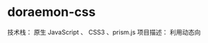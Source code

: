 # doraemon-css
技术栈：
原生 JavaScript 、 CSS3 、prism.js
项目描述：
利用动态向 <style> 标签添加样式以及 <pre> 标签添加文本，模拟绘制
哆啦A梦的过程
